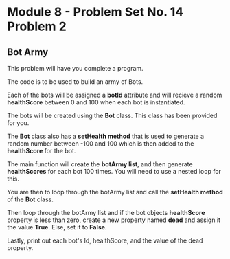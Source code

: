 # Module 8 - Problem Set No. 14 Problem 2

## Bot Army

This problem will have you complete a program. 

The code is to be used to build an army of Bots. 

Each of the bots will be assigned a **botId** attribute and will recieve a random **healthScore** between 0 and 100 when each bot is instantiated. 

The bots will be created using the **Bot** class. This class has been provided for you.

The **Bot** class also has a **setHealth method** that is used to generate a random number between -100 and 100 which is then added to the **healthScore** for the bot.

The main function will create the **botArmy list**, and then generate **healthScores** for each bot 100 times. You will need to use a nested loop for this.

You are then to loop through the botArmy list and call the **setHealth method** of the **Bot** class.

Then loop through the botArmy list and if the bot objects  **healthScore** property is less than zero, create a new property named **dead** and assign it the value **True**. Else, set
it to **False**.

Lastly, print out each bot's Id, healthScore, and the value of the dead property.